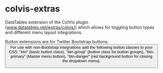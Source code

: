 colvis-extras
=============

DataTables extension of the ColVis plugin (www.datatables.net/extras/colvis/) which allows for toggling button types and different menu layout integrations.


Button extensions are for Twitter Bootstrap buttons: <button class="btn">
For use with non-Bootstrap integrations add the following button classes to your CSS: 
"btn" (basic button class), "btn-group" (button class for button groups), "btn-primary" (Master menu button), 
"btn-danger" (red background button for closing the dropdown menu).
